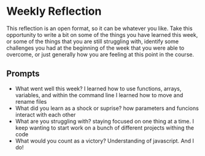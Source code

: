 # Weekly Reflection
This reflection is an open format, so it can be whatever you like. Take this opportunity to write a bit on some of the things you have learned this week, or some of the things that you are still struggling with, identify some challenges you had at the beginning of the week that you were able to overcome, or just generally how you are feeling at this point in the course.

## Prompts
- What went well this week?
I learned how to use functions, arrays, variables, and within the command line I learned how to move and rename files
- What did you learn as a shock or suprise?
how parameters and funcions interact with each other
- What are you struggling with?
staying focused on one thing at a time. I keep wanting to start work on a bunch of different projects withing the code
- What would you count as a victory?
Understanding of javascript. And I do!